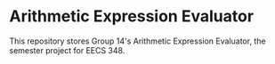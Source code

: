# Arithmetic Expression Evaluator

This repository stores Group 14's Arithmetic Expression Evaluator, the semester project for EECS 348.

